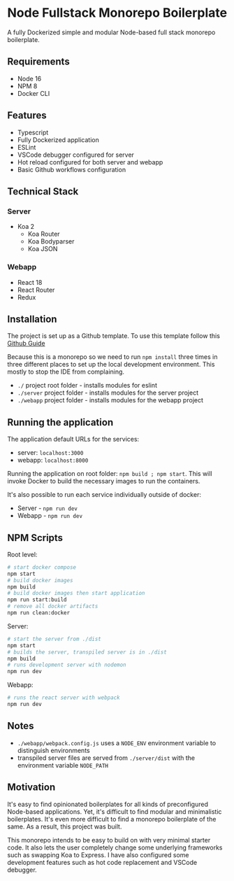 # Node Fullstack Monorepo Boilerplate

A fully Dockerized simple and modular Node-based full stack monorepo boilerplate.

## Requirements

* Node 16
* NPM 8
* Docker CLI

## Features

* Typescript
* Fully Dockerized application
* ESLint
* VSCode debugger configured for server
* Hot reload configured for both server and webapp
* Basic Github workflows configuration

## Technical Stack

### Server

* Koa 2
  * Koa Router
  * Koa Bodyparser
  * Koa JSON

### Webapp

* React 18
* React Router
* Redux

## Installation

The project is set up as a Github template. To use this template follow this [Github Guide](https://docs.github.com/en/repositories/creating-and-managing-repositories/creating-a-repository-from-a-template)

Because this is a monorepo so we need to run `npm install` three times in three different places to set up the local development environment. This mostly to stop the IDE from complaining.

* `./` project root folder  - installs modules for eslint
* `./server` project folder - installs modules for the server project
* `./webapp` project folder - installs modules for the webapp project

## Running the application

The application default URLs for the services:
* server: `localhost:3000`
* webapp: `localhost:8000`

Running the application on root folder: `npm build ; npm start`. This will invoke Docker to build the necessary images to run the containers.

It's also possible to run each service individually outside of docker:
* Server - `npm run dev`
* Webapp - `npm run dev`

## NPM Scripts

Root level:

```bash
# start docker compose
npm start
# build docker images
npm build
# build docker images then start application
npm run start:build
# remove all docker artifacts
npm run clean:docker
```

Server:

```bash
# start the server from ./dist
npm start
# builds the server, transpiled server is in ./dist
npm build
# runs development server with nodemon
npm run dev
```

Webapp:

```bash
# runs the react server with webpack
npm run dev
```

## Notes

* `./webapp/webpack.config.js` uses a `NODE_ENV` environment variable to distinguish environments
* transpiled server files are served from `./server/dist` with the environment variable `NODE_PATH`

## Motivation

It's easy to find opinionated boilerplates for all kinds of preconfigured Node-based applications. Yet, it's difficult to find modular and minimalistic boilerplates. It's even more difficult to find a monorepo boilerplate of the same. As a result, this project was built.

This monorepo intends to be easy to build on with very minimal starter code. It also lets the user completely change some underlying frameworks such as swapping Koa to Express. I have also configured some development features such as hot code replacement and VSCode debugger. 